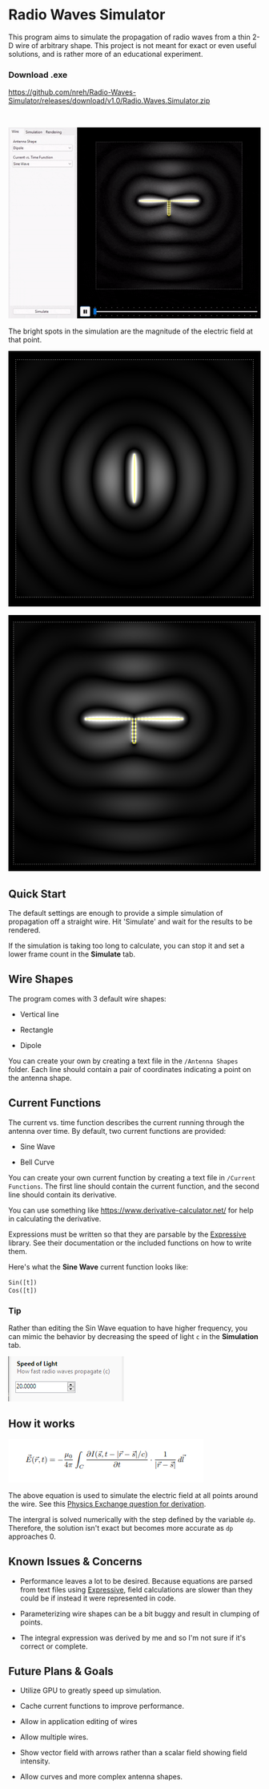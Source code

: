 # Radio Waves Simulator

This program aims to simulate the propagation of radio waves from a thin 2-D wire of arbitrary shape. This project is not meant for exact or even useful solutions, and is rather more of an educational experiment.

### Download .exe
https://github.com/nreh/Radio-Waves-Simulator/releases/download/v1.0/Radio.Waves.Simulator.zip

&nbsp;

![Dipole Antenna Radiation](Images/animation.gif)

The bright spots in the simulation are the magnitude of the electric field at that point.

![Straight wire](Images/image1.png)

![Dipole](Images/image2.png)

## Quick Start

The default settings are enough to provide a simple simulation of propagation off a straight wire. Hit 'Simulate' and wait for the results to be rendered.

If the simulation is taking too long to calculate, you can stop it and set a lower frame count in the **Simulate** tab.

## Wire Shapes

The program comes with 3 default wire shapes:

 - Vertical line

 - Rectangle

 - Dipole

You can create your own by creating a text file in the `/Antenna Shapes` folder. Each line should contain a pair of coordinates indicating a point on the antenna shape.

## Current Functions

The current vs. time function describes the current running through the antenna over time. By default, two current functions are provided:

 - Sine Wave

 - Bell Curve

You can create your own current function by creating a text file in `/Current Functions`. The first line should contain the current function, and the second line should contain its derivative.

You can use something like https://www.derivative-calculator.net/ for help in calculating the derivative.

Expressions must be written so that they are parsable by the [Expressive](https://github.com/bijington/expressive) library. See their documentation or the included functions on how to write them.

Here's what the **Sine Wave** current function looks like:

```
Sin([t])
Cos([t])
```

### Tip

Rather than editing the Sin Wave equation to have higher frequency, you can mimic the behavior by decreasing the speed of light `c` in the **Simulation** tab.

![Screenshot](Images/image3.png)

## How it works

![Equation 1](Images/equation.png)

The above equation is used to simulate the electric field at all points around the wire. See this [Physics Exchange question for derivation](https://physics.stackexchange.com/questions/713477/is-my-derivation-of-the-electric-field-from-a-thin-wire-with-changing-current-co).

The intergral is solved numerically with the step defined by the variable `dp`. Therefore, the solution isn't exact but becomes more accurate as `dp` approaches 0.

## Known Issues & Concerns

- Performance leaves a lot to be desired. Because equations are parsed from text files using [Expressive](https://github.com/bijington/expressive), field calculations are slower than they could be if instead it were represented in code.

- Parameterizing wire shapes can be a bit buggy and result in clumping of points.

- The integral expression was derived by me and so I'm not sure if it's correct or complete. 

## Future Plans & Goals

- Utilize GPU to greatly speed up simulation.

- Cache current functions to improve performance.

- Allow in application editing of wires

- Allow multiple wires.

- Show vector field with arrows rather than a scalar field showing field intensity.

- Allow curves and more complex antenna shapes.
